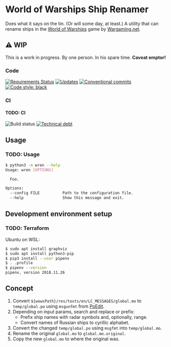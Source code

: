 # World of Warships Ship Renamer

Does what it says on the tin. (Or will some day, at least.)
A utility that can rename ships in the [World of Warships] game by [Wargaming.net].

## ⚠️ WIP

This is a work in progress. By one person. In his spare time. **Caveat emptor!**

### Code

[![Requirements Status][requirements-badge-img]][requirements-badge-href]
[![Updates][pyup-badge-img]][pyup-badge-href]
[![Conventional commits][conventional-commits-badge-img]][conventional-commits-badge-href]
[![Code style: black][black-badge-img]][black-badge-href]

### CI

#### TODO: CI

![Build status][github-actions-badge-img]
[![Technical debt](https://sonarcloud.io/api/project_badges/measure?project=kthy_uml.cs&metric=sqale_index)](https://sonarcloud.io/dashboard?id=kthy_uml.cs)

## Usage

### TODO: Usage

```bash
$ python3 -m wren --help
Usage: wren [OPTIONS]

  Foo.

Options:
  --config FILE          Path to the configuration file.
  --help                 Show this message and exit.
```

## Development environment setup

### TODO: Terraform

Ubuntu on WSL:

```bash
$ sudo apt install graphviz
$ sudo apt install python3-pip
$ pip3 install --user pipenv
$ . .profile
$ pipenv --version
pipenv, version 2018.11.26
```

## Concept

1. Convert `${wowsPath}/res/texts/en/LC_MESSAGES/global.mo` to `temp/global.po`
   using `msgunfmt` from [PoEdit](https://github.com/vslavik/poedit).
2. Depending on input params, search and replace or prefix:
    * Prefix ship names with radar symbols and, optionally, range.
    * Convert names of Russian ships to cyrillic alphabet.
3. Convert the changed `temp/global.po` using `msgfmt` into `temp/global.mo`.
4. Rename the original `global.mo` to `global.mo.original`.
5. Copy the new `global.mo` to where the original was.

[black-badge-img]: https://img.shields.io/badge/code%20style-black-000000.svg
[black-badge-href]: https://github.com/psf/black
[conventional-commits-badge-img]: https://img.shields.io/badge/conventional%20commits-1.0.0-blue.svg
[conventional-commits-badge-href]: https://www.conventionalcommits.org/en/v1.0.0/
[github-actions-badge-img]: https://github.com/kthy/wows-ship-renamer/workflows/build/badge.svg
[pyup-badge-img]: https://pyup.io/repos/github/kthy/wows-ship-renamer/shield.svg
[pyup-badge-href]: https://pyup.io/repos/github/kthy/wows-ship-renamer/
[requirements-badge-img]: https://requires.io/github/kthy/wows-ship-renamer/requirements.svg?branch=main
[requirements-badge-href]: https://requires.io/github/kthy/wows-ship-renamer/requirements/?branch=main
[Wargaming.net]: https://wargaming.com/
[World of Warships]: https://worldofwarships.eu/
